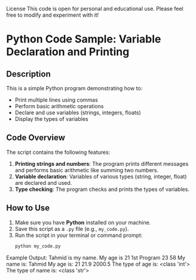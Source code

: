 License
This code is open for personal and educational use. Please feel free to modify and experiment with it!


# Python Code Sample: Variable Declaration and Printing

## Description
This is a simple Python program demonstrating how to:
- Print multiple lines using commas
- Perform basic arithmetic operations
- Declare and use variables (strings, integers, floats)
- Display the types of variables

## Code Overview
The script contains the following features:
1. **Printing strings and numbers**: The program prints different messages and performs basic arithmetic like summing two numbers.
2. **Variable declaration**: Variables of various types (string, integer, float) are declared and used.
3. **Type checking**: The program checks and prints the types of variables.

## How to Use
1. Make sure you have **Python** installed on your machine.
2. Save this script as a `.py` file (e.g., `my_code.py`).
3. Run the script in your terminal or command prompt:
   ```bash
   python my_code.py
Example Output:
Tahmid is my name. My age is 21
1st Program
23
58
My name is: Tahmid
My age is: 21
21.9
2000.5
The type of age is: <class 'int'>
The type of name is: <class 'str'>

